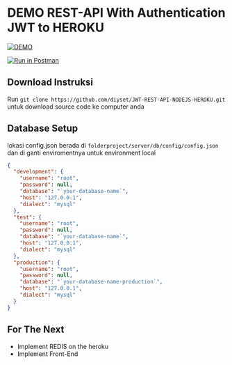 # DEMO REST-API With Authentication JWT to HEROKU
[![DEMO](https://www.herokucdn.com/deploy/button.svg)](https://my-app-dian.herokuapp.com/)

[![Run in Postman](https://run.pstmn.io/button.svg)](https://www.getpostman.com/collections/322da611bd5bc79f99e7)


## Download Instruksi

Run `git clone https://github.com/diyset/JWT-REST-API-NODEJS-HEROKU.git` untuk download source code ke computer anda

## Database Setup

lokasi config.json berada di `folderproject/server/db/config/config.json` dan di ganti enviromentnya untuk environment local 
```json
{
  "development": {
    "username": "root",
    "password": null,
    "database": "`your-database-name`",
    "host": "127.0.0.1",
    "dialect": "mysql"
  },
  "test": {
    "username": "root",
    "password": null,
    "database": "`your-database-name`",
    "host": "127.0.0.1",
    "dialect": "mysql"
  },
  "production": {
    "username": "root",
    "password": null,
    "database": "`your-database-name-production`",
    "host": "127.0.0.1",
    "dialect": "mysql"
  }
}
```
## For The Next
- Implement REDIS on the heroku
- Implement Front-End
